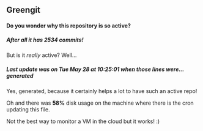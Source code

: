 ## Greengit

#### Do you wonder why this repository is so active?

##### After all it has 2534 commits!

But is it *really* active? Well...

##### Last update was on Tue May 28 at 10:25:01 when those lines were... generated

Yes, generated, because it certainly helps a lot to have such an active repo!

Oh and there was **58%** disk usage on the machine
where there is the cron updating this file.

Not the best way to monitor a VM in the cloud but it works! :)
